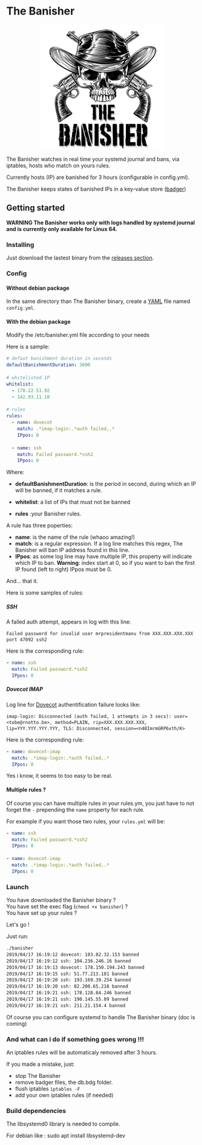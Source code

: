 # The Banisher

<p align="center">
  <img width="330" height="330" src="/etc/banisher.png">
</p>

The Banisher watches in real time your systemd journal and bans, via iptables, hosts who match on yours rules.  

Currently hosts (IP) are banished for 3 hours (configurable in config.yml).

The Banisher keeps states of banished IPs in a key-value store ([badger](https://github.com/dgraph-io/badger))   


## Getting started

__WARNING The Banisher works only with logs handled by systemd journal and is currently only available for Linux 64.__

### Installing

Just download the lastest binary from the [releases section](https://github.com/toorop/banisher/releases).
 
### Config

#### Without debian package

In the same directory than The Banisher binary, create a [YAML](https://en.wikipedia.org/wiki/YAML) file named `config.yml`.

#### With the debian package

Modify the /etc/banisher.yml file according to your needs


Here is a sample: 

```yaml
# defaut banishment duration in seconds
defaultBanishmentDuration: 3600

# whitelisted IP
whitelist:
  - 178.22.51.92
  - 142.93.11.10

# rules
rules:
  - name: dovecot
    match: .*imap-login:.*auth failed,.*
    IPpos: 0

  - name: ssh
    match: Failed password.*ssh2
    IPpos: 0

```

Where:

- __defaultBanishmentDuration__: is the period in second, during which an IP will be banned, if it matches a rule.

- __whitelist__: a list of IPs that must not be banned

- __rules__ :your Banisher rules.

A rule has three poperties:
- __name__: is the name of the rule (whaoo amazing!)
- __match__: is a regular expression. If a log line matches this regex, The Banisher will ban IP address found in this line.
- __IPpos__: as some log line may have multiple IP, this property will indicate which IP to ban. __Warning__: index start at 0, so if you want to ban the first IP found (left to right) IPpos must be 0.

And... that it.

Here is some samples of rules:

##### SSH

A failed auth attempt, appears in log with this line:

```text
Failed password for invalid user mrpresidentmanu from XXX.XXX.XXX.XXX port 47092 ssh2
```

Here is the corresponding rule:

```yaml
- name: ssh
  match: Failed password.*ssh2
  IPpos: 0
```

##### Dovecot IMAP

Log line for [Dovecot](https://www.dovecot.org/) authentification failure looks like:

```text
imap-login: Disconnected (auth failed, 1 attempts in 3 secs): user=<tobe@rnotto.be>, method=PLAIN, rip=XXX.XXX.XXX.XXX, lip=YYY.YYY.YYY.YYY, TLS: Disconnected, session=<n48ImrmGRP6xth/K>

``` 

Here is the corresponding rule:

```yaml
- name: dovecot-imap
  match: .*imap-login:.*auth failed,.*
  IPpos: 0
```

Yes i know, it seems to too easy to be real.

#### Multiple rules ?

Of course you can have multiple rules in your rules.ym, you just have to not forget the `-` prepending the `name` property for each rule.

For example if you want those two rules, your `rules.yml` will be:

```yaml
- name: ssh
  match: Failed password.*ssh2
  IPpos: 0

- name: dovecot-imap
  match: .*imap-login:.*auth failed,.*
  IPpos: 0
```  

### Launch 

You have downloaded the Banisher binary ?  
You have set the exec flag (`chmod +x banisher`) ?  
You have set up your rules ?

Let's go !

Just run:

```bash
./banisher
2019/04/17 16:19:12 dovecot: 183.82.32.153 banned
2019/04/17 16:19:12 ssh: 104.236.246.16 banned
2019/04/17 16:19:13 dovecot: 178.150.194.243 banned
2019/04/17 16:19:15 ssh: 51.77.213.181 banned
2019/04/17 16:19:20 ssh: 193.169.39.254 banned
2019/04/17 16:19:20 ssh: 82.200.65.218 banned
2019/04/17 16:19:21 ssh: 178.128.84.246 banned
2019/04/17 16:19:21 ssh: 190.145.55.89 banned
2019/04/17 16:19:21 ssh: 211.21.154.4 banned
```

Of course you can configure systemd to handle The Banisher binary (doc is coming)

### And what can i do if something goes wrong !!!

An iptables rules will be automaticaly removed after 3 hours.

If you made a mistake, just:

- stop The Banisher
- remove badger files, the db.bdg folder.
- flush iptables `ìptables -F`
- add your own iptables rules (if needed)   

### Build dependencies

The libsystemd0 library is needed to compile.

For debian like : sudo apt install libsystemd-dev


